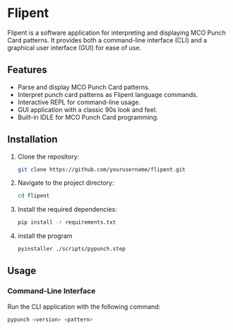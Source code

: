 # Flipent

Flipent is a software application for interpreting and displaying MCO Punch Card patterns. It provides both a command-line interface (CLI) and a graphical user interface (GUI) for ease of use.

## Features

- Parse and display MCO Punch Card patterns.
- Interpret punch card patterns as Flipent language commands.
- Interactive REPL for command-line usage.
- GUI application with a classic 90s look and feel.
- Built-in IDLE for MCO Punch Card programming.

## Installation

1. Clone the repository:
    ```sh
    git clone https://github.com/yourusername/flipent.git
    ```
2. Navigate to the project directory:
    ```sh
    cd flipent
    ```
3. Install the required dependencies:
    ```sh
    pip install -r requirements.txt
    ```
4. install the program
   ```sh
   pyinstaller ./scripts/pypunch.step
   ```

## Usage

### Command-Line Interface

Run the CLI application with the following command:
```sh
pypunch <version> <pattern>
```
